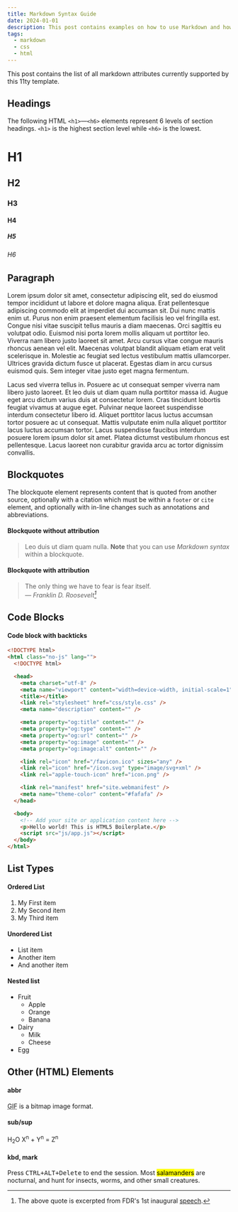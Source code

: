 ```yaml
---
title: Markdown Syntax Guide
date: 2024-01-01
description: This post contains examples on how to use Markdown and how it is rendered
tags:
  - markdown
  - css
  - html
---
```


This post contains the list of all markdown attributes currently supported by this 11ty template.

<!--more-->

## Headings

The following HTML `<h1>`—`<h6>` elements represent 6 levels of section headings. `<h1>` is the highest section level while `<h6>` is the lowest.

# H1

## H2

### H3

#### H4

##### H5

###### H6

## Paragraph

Lorem ipsum dolor sit amet, consectetur adipiscing elit, sed do eiusmod tempor incididunt ut labore et dolore magna aliqua. Erat pellentesque adipiscing commodo elit at imperdiet dui accumsan sit. Dui nunc mattis enim ut. Purus non enim praesent elementum facilisis leo vel fringilla est. Congue nisi vitae suscipit tellus mauris a diam maecenas. Orci sagittis eu volutpat odio. Euismod nisi porta lorem mollis aliquam ut porttitor leo. Viverra nam libero justo laoreet sit amet. Arcu cursus vitae congue mauris rhoncus aenean vel elit. Maecenas volutpat blandit aliquam etiam erat velit scelerisque in. Molestie ac feugiat sed lectus vestibulum mattis ullamcorper. Ultrices gravida dictum fusce ut placerat. Egestas diam in arcu cursus euismod quis. Sem integer vitae justo eget magna fermentum.

Lacus sed viverra tellus in. Posuere ac ut consequat semper viverra nam libero justo laoreet. Et leo duis ut diam quam nulla porttitor massa id. Augue eget arcu dictum varius duis at consectetur lorem. Cras tincidunt lobortis feugiat vivamus at augue eget. Pulvinar neque laoreet suspendisse interdum consectetur libero id. Aliquet porttitor lacus luctus accumsan tortor posuere ac ut consequat. Mattis vulputate enim nulla aliquet porttitor lacus luctus accumsan tortor. Lacus suspendisse faucibus interdum posuere lorem ipsum dolor sit amet. Platea dictumst vestibulum rhoncus est pellentesque. Lacus laoreet non curabitur gravida arcu ac tortor dignissim convallis.

## Blockquotes

The blockquote element represents content that is quoted from another source, optionally with a citation which must be within a `footer` or `cite` element, and optionally with in-line changes such as annotations and abbreviations.

#### Blockquote without attribution

> Leo duis ut diam quam nulla.
> **Note** that you can use _Markdown syntax_ within a blockquote.

#### Blockquote with attribution

> The only thing we have to fear is fear itself.<br>
> — <cite>Franklin D. Roosevelt[^1]</cite>

[^1]: The above quote is excerpted from FDR's 1st inaugural [speech](https://historymatters.gmu.edu/d/5057/).

## Code Blocks

#### Code block with backticks

```html
<!DOCTYPE html>
<html class="no-js" lang="">
  <!DOCTYPE html>

  <head>
    <meta charset="utf-8" />
    <meta name="viewport" content="width=device-width, initial-scale=1" />
    <title></title>
    <link rel="stylesheet" href="css/style.css" />
    <meta name="description" content="" />

    <meta property="og:title" content="" />
    <meta property="og:type" content="" />
    <meta property="og:url" content="" />
    <meta property="og:image" content="" />
    <meta property="og:image:alt" content="" />

    <link rel="icon" href="/favicon.ico" sizes="any" />
    <link rel="icon" href="/icon.svg" type="image/svg+xml" />
    <link rel="apple-touch-icon" href="icon.png" />

    <link rel="manifest" href="site.webmanifest" />
    <meta name="theme-color" content="#fafafa" />
  </head>

  <body>
    <!-- Add your site or application content here -->
    <p>Hello world! This is HTML5 Boilerplate.</p>
    <script src="js/app.js"></script>
  </body>
</html>
```

## List Types

#### Ordered List

1. My First item
2. My Second item
3. My Third item

#### Unordered List

- List item
- Another item
- And another item

#### Nested list

- Fruit
  - Apple
  - Orange
  - Banana
- Dairy
  - Milk
  - Cheese
- Egg

## Other (HTML) Elements

#### abbr

<abbr title="Graphics Interchange Format">GIF</abbr> is a bitmap image format.

#### sub/sup

H<sub>2</sub>O X<sup>n</sup> + Y<sup>n</sup> = Z<sup>n</sup>

#### kbd, mark

Press <kbd><kbd>CTRL</kbd>+<kbd>ALT</kbd>+<kbd>Delete</kbd></kbd> to end the
session. Most <mark>salamanders</mark> are nocturnal, and hunt for insects,
worms, and other small creatures.
